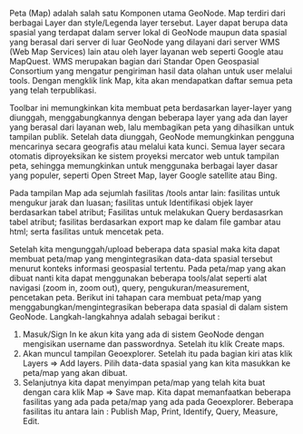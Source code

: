 Peta (Map) adalah salah satu Komponen utama GeoNode. Map terdiri dari berbagai Layer dan style/Legenda layer tersebut. Layer dapat berupa data spasial yang terdapat dalam server lokal di GeoNode maupun data spasial yang berasal dari server di luar GeoNode yang dilayani dari server WMS (Web Map Services) lain atau oleh layer layanan web seperti Google atau MapQuest. WMS merupakan bagian dari Standar Open Geospasial Consortium yang mengatur pengiriman hasil data olahan untuk user melalui tools. Dengan mengklik link Map, kita akan mendapatkan daftar semua peta yang telah terpublikasi.

Toolbar ini memungkinkan kita membuat peta berdasarkan layer-layer yang diunggah, menggabungkannya dengan beberapa layer yang ada dan layer yang berasal dari layanan web, lalu membagikan peta yang dihasilkan untuk tampilan publik. Setelah data diunggah, GeoNode memungkinkan pengguna mencarinya secara geografis atau melalui kata kunci. Semua layer secara otomatis diproyeksikan ke sistem proyeksi mercator web untuk tampilan peta, sehingga memungkinkan untuk menggunaka berbagai layer dasar yang populer, seperti Open Street Map, layer Google satellite atau Bing.

Pada tampilan Map ada sejumlah fasilitas /tools antar lain: fasilitas untuk mengukur jarak dan luasan; fasilitas untuk Identifikasi objek layer berdasarkan tabel atribut; Fasilitas untuk melakukan Query berdasasrkan tabel atribut; fasilitas berdasarkan export map ke dalam file gambar atau html; serta fasilitas untuk mencetak peta.

Setelah kita mengunggah/upload beberapa data spasial maka kita dapat membuat peta/map yang mengintegrasikan data-data spasial tersebut menurut konteks informasi geospasial tertentu. Pada peta/map yang akan dibuat nanti kita dapat menggunakan beberapa tools/alat seperti alat navigasi (zoom in, zoom out), query, pengukuran/measurement, pencetakan peta. Berikut ini tahapan cara membuat peta/map yang menggabungkan/mengintegrasikan beberapa data spasial di dalam sistem GeoNode. Langkah-langkahnya adalah sebagai berikut :
1. Masuk/Sign In ke akun kita yang ada di sistem GeoNode dengan mengisikan username dan passwordnya. Setelah itu klik Create maps.
2. Akan muncul tampilan Geoexplorer. Setelah itu pada bagian kiri atas klik Layers => Add layers. Pilih data-data spasial yang kan kita masukkan ke peta/map yang akan dibuat.
3. Selanjutnya kita dapat menyimpan peta/map yang telah kita buat dengan cara klik Map => Save map. Kita dapat memanfaatkan beberapa fasilitas yang ada pada peta/map yang ada pada Geoexplorer. Beberapa fasilitas itu antara lain : Publish Map, Print, Identify, Query, Measure, Edit.

